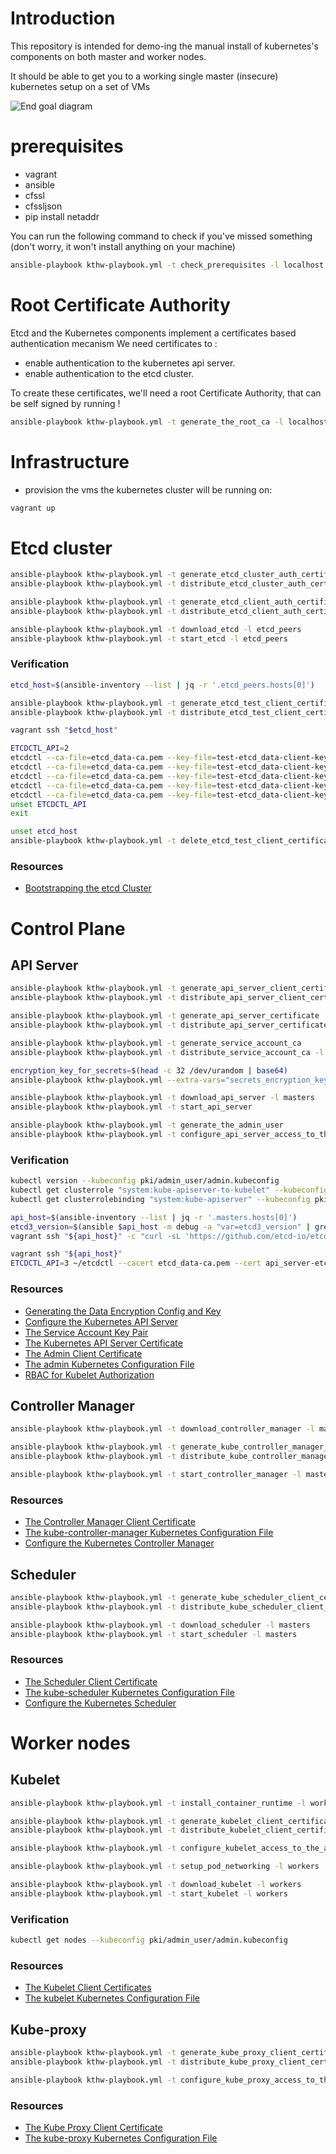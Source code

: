 # Introduction

This repository is intended for demo-ing the manual install of kubernetes's components on both master and worker nodes.

It should be able to get you to a working single master (insecure) kubernetes setup on a set of VMs

![End goal diagram](http://www.plantuml.com/plantuml/proxy?src=https://raw.github.com/weekendesk/kubernetes-the-hard-way/VTWO-14496/end_goal.plantuml)


# prerequisites
- vagrant
- ansible
- cfssl
- cfssljson
- pip install netaddr

You can run the following command to check if you've missed something (don't worry, it won't install anything on your machine)
```sh
ansible-playbook kthw-playbook.yml -t check_prerequisites -l localhost
```


# Root Certificate Authority
Etcd and the Kubernetes components implement a certificates based authentication mecanism
We need certificates to :
  * enable authentication to the kubernetes api server.
  * enable authentication to the etcd cluster.

To create these certificates, we'll need a root Certificate Authority, that can be self signed by running !
```sh
ansible-playbook kthw-playbook.yml -t generate_the_root_ca -l localhost
```

# Infrastructure
- provision the vms the kubernetes cluster will be running on:
```sh
vagrant up
```

# Etcd cluster

```sh
ansible-playbook kthw-playbook.yml -t generate_etcd_cluster_auth_certificates
ansible-playbook kthw-playbook.yml -t distribute_etcd_cluster_auth_certificates -l etcd_peers
```

```sh
ansible-playbook kthw-playbook.yml -t generate_etcd_client_auth_certificates
ansible-playbook kthw-playbook.yml -t distribute_etcd_client_auth_certificates -l etcd_peers
```

```sh
ansible-playbook kthw-playbook.yml -t download_etcd -l etcd_peers
ansible-playbook kthw-playbook.yml -t start_etcd -l etcd_peers
```

### Verification

```sh
etcd_host=$(ansible-inventory --list | jq -r '.etcd_peers.hosts[0]')

ansible-playbook kthw-playbook.yml -t generate_etcd_test_client_certificate
ansible-playbook kthw-playbook.yml -t distribute_etcd_test_client_certificate -l "$etcd_host"

vagrant ssh "$etcd_host"

ETCDCTL_API=2
etcdctl --ca-file=etcd_data-ca.pem --key-file=test-etcd_data-client-key.pem --cert-file=test-etcd_data-client.pem ls --recursive
etcdctl --ca-file=etcd_data-ca.pem --key-file=test-etcd_data-client-key.pem --cert-file=test-etcd_data-client.pem mk test value
etcdctl --ca-file=etcd_data-ca.pem --key-file=test-etcd_data-client-key.pem --cert-file=test-etcd_data-client.pem get test
etcdctl --ca-file=etcd_data-ca.pem --key-file=test-etcd_data-client-key.pem --cert-file=test-etcd_data-client.pem rm test
etcdctl --ca-file=etcd_data-ca.pem --key-file=test-etcd_data-client-key.pem --cert-file=test-etcd_data-client.pem ls --recursive
unset ETCDCTL_API
exit

unset etcd_host
ansible-playbook kthw-playbook.yml -t delete_etcd_test_client_certificate
```
### Resources
- [Bootstrapping the etcd Cluster](https://github.com/kelseyhightower/kubernetes-the-hard-way/blob/master/docs/07-bootstrapping-etcd.md)

# Control Plane
## API Server
```sh
ansible-playbook kthw-playbook.yml -t generate_api_server_client_certificate_for_etcd_data
ansible-playbook kthw-playbook.yml -t distribute_api_server_client_certificate_for_etcd_data -l masters
```

```sh
ansible-playbook kthw-playbook.yml -t generate_api_server_certificate
ansible-playbook kthw-playbook.yml -t distribute_api_server_certificate -l masters
```

```sh
ansible-playbook kthw-playbook.yml -t generate_service_account_ca
ansible-playbook kthw-playbook.yml -t distribute_service_account_ca -l masters
```

```sh
encryption_key_for_secrets=$(head -c 32 /dev/urandom | base64)
ansible-playbook kthw-playbook.yml --extra-vars="secrets_encryption_key='$encryption_key_for_secrets'" -t configure_api_server_secrets_encryption -l masters 
```

```sh
ansible-playbook kthw-playbook.yml -t download_api_server -l masters
ansible-playbook kthw-playbook.yml -t start_api_server 
```

```sh
ansible-playbook kthw-playbook.yml -t generate_the_admin_user
ansible-playbook kthw-playbook.yml -t configure_api_server_access_to_the_kubelets
```

### Verification

```sh
kubectl version --kubeconfig pki/admin_user/admin.kubeconfig
kubectl get clusterrole "system:kube-apiserver-to-kubelet" --kubeconfig pki/admin_user/admin.kubeconfig
kubectl get clusterrolebinding "system:kube-apiserver" --kubeconfig pki/admin_user/admin.kubeconfig

api_host=$(ansible-inventory --list | jq -r '.masters.hosts[0]')
etcd3_version=$(ansible $api_host -m debug -a "var=etcd3_version" | grep etcd3_version | cut -d':' -f2 | tr -d '[:space:]'| tr -d '"')
vagrant ssh "${api_host}" -c "curl -sL 'https://github.com/etcd-io/etcd/releases/download/${etcd3_version}/etcd-${etcd3_version}-linux-amd64.tar.gz' | tar -zxf -"

vagrant ssh "${api_host}"
ETCDCTL_API=3 ~/etcdctl --cacert etcd_data-ca.pem --cert api_server-etcd_data-client.pem --key api_server-etcd_data-client-key.pem --endpoints ${etcd_cluster_member_endpoints}  get /registry/apiregistration.k8s.io/apiservices/v1.apps --prefix --keys-only
```

### Resources
- [Generating the Data Encryption Config and Key](https://github.com/kelseyhightower/kubernetes-the-hard-way/blob/master/docs/06-data-encryption-keys.md)
- [Configure the Kubernetes API Server](https://github.com/kelseyhightower/kubernetes-the-hard-way/blob/master/docs/08-bootstrapping-kubernetes-controllers.md#configure-the-kubernetes-api-server)
- [The Service Account Key Pair](https://github.com/kelseyhightower/kubernetes-the-hard-way/blob/master/docs/04-certificate-authority.md#the-service-account-key-pair)
- [The Kubernetes API Server Certificate](https://github.com/kelseyhightower/kubernetes-the-hard-way/blob/master/docs/04-certificate-authority.md#the-kubernetes-api-server-certificate)
- [The Admin Client Certificate](https://github.com/kelseyhightower/kubernetes-the-hard-way/blob/master/docs/04-certificate-authority.md#the-admin-client-certificate)
- [The admin Kubernetes Configuration File](https://github.com/kelseyhightower/kubernetes-the-hard-way/blob/master/docs/05-kubernetes-configuration-files.md#the-admin-kubernetes-configuration-file)
- [RBAC for Kubelet Authorization](https://github.com/kelseyhightower/kubernetes-the-hard-way/blob/master/docs/08-bootstrapping-kubernetes-controllers.md#rbac-for-kubelet-authorization)

## Controller Manager
```sh
ansible-playbook kthw-playbook.yml -t download_controller_manager -l masters
```

```sh
ansible-playbook kthw-playbook.yml -t generate_kube_controller_manager_client_certificate
ansible-playbook kthw-playbook.yml -t distribute_kube_controller_manager_client_certificate -l masters
```

```sh
ansible-playbook kthw-playbook.yml -t start_controller_manager -l masters
```

### Resources
- [The Controller Manager Client Certificate](https://github.com/kelseyhightower/kubernetes-the-hard-way/blob/master/docs/04-certificate-authority.md#the-controller-manager-client-certificate)
- [The kube-controller-manager Kubernetes Configuration File](https://github.com/kelseyhightower/kubernetes-the-hard-way/blob/master/docs/05-kubernetes-configuration-files.md#the-kube-controller-manager-kubernetes-configuration-file)
- [Configure the Kubernetes Controller Manager](https://github.com/kelseyhightower/kubernetes-the-hard-way/blob/master/docs/08-bootstrapping-kubernetes-controllers.md#configure-the-kubernetes-controller-manager)


## Scheduler

```sh
ansible-playbook kthw-playbook.yml -t generate_kube_scheduler_client_certificate
ansible-playbook kthw-playbook.yml -t distribute_kube_scheduler_client_certificate -l masters
```

```sh
ansible-playbook kthw-playbook.yml -t download_scheduler -l masters
ansible-playbook kthw-playbook.yml -t start_scheduler -l masters
```

### Resources
- [The Scheduler Client Certificate](https://github.com/kelseyhightower/kubernetes-the-hard-way/blob/master/docs/04-certificate-authority.md#the-scheduler-client-certificate)
- [The kube-scheduler Kubernetes Configuration File](https://github.com/kelseyhightower/kubernetes-the-hard-way/blob/master/docs/05-kubernetes-configuration-files.md#the-kube-scheduler-kubernetes-configuration-file)
- [Configure the Kubernetes Scheduler](https://github.com/kelseyhightower/kubernetes-the-hard-way/blob/master/docs/08-bootstrapping-kubernetes-controllers.md#configure-the-kubernetes-scheduler)

# Worker nodes

## Kubelet
```sh
ansible-playbook kthw-playbook.yml -t install_container_runtime -l workers
```

```sh
ansible-playbook kthw-playbook.yml -t generate_kubelet_client_certificate
ansible-playbook kthw-playbook.yml -t distribute_kubelet_client_certificate -l workers 
```

```sh
ansible-playbook kthw-playbook.yml -t configure_kubelet_access_to_the_api_server
```

```sh
ansible-playbook kthw-playbook.yml -t setup_pod_networking -l workers 
```

```sh
ansible-playbook kthw-playbook.yml -t download_kubelet -l workers 
ansible-playbook kthw-playbook.yml -t start_kubelet -l workers 
```

### Verification

```sh
kubectl get nodes --kubeconfig pki/admin_user/admin.kubeconfig
```

### Resources
- [The Kubelet Client Certificates](https://github.com/kelseyhightower/kubernetes-the-hard-way/blob/master/docs/04-certificate-authority.md#the-kubelet-client-certificates)
- [The kubelet Kubernetes Configuration File](https://github.com/kelseyhightower/kubernetes-the-hard-way/blob/master/docs/05-kubernetes-configuration-files.md#the-kubelet-kubernetes-configuration-file)

## Kube-proxy
```sh
ansible-playbook kthw-playbook.yml -t generate_kube_proxy_client_certificate
ansible-playbook kthw-playbook.yml -t distribute_kube_proxy_client_certificate -l workers
```

```sh
ansible-playbook kthw-playbook.yml -t configure_kube_proxy_access_to_the_api_server -l workers
```

### Resources
- [The Kube Proxy Client Certificate](https://github.com/kelseyhightower/kubernetes-the-hard-way/blob/master/docs/04-certificate-authority.md#the-kube-proxy-client-certificate)
- [The kube-proxy Kubernetes Configuration File](https://github.com/kelseyhightower/kubernetes-the-hard-way/blob/master/docs/05-kubernetes-configuration-files.md#the-kube-proxy-kubernetes-configuration-file)